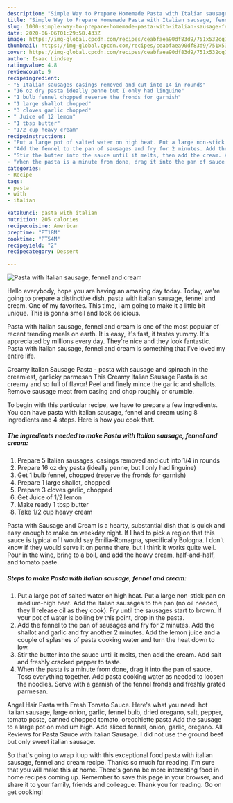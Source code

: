 ```yaml
---
description: "Simple Way to Prepare Homemade Pasta with Italian sausage, fennel and cream"
title: "Simple Way to Prepare Homemade Pasta with Italian sausage, fennel and cream"
slug: 1000-simple-way-to-prepare-homemade-pasta-with-italian-sausage-fennel-and-cream
date: 2020-06-06T01:29:58.433Z
image: https://img-global.cpcdn.com/recipes/ceabfaea90df83d9/751x532cq70/pasta-with-italian-sausage-fennel-and-cream-recipe-main-photo.jpg
thumbnail: https://img-global.cpcdn.com/recipes/ceabfaea90df83d9/751x532cq70/pasta-with-italian-sausage-fennel-and-cream-recipe-main-photo.jpg
cover: https://img-global.cpcdn.com/recipes/ceabfaea90df83d9/751x532cq70/pasta-with-italian-sausage-fennel-and-cream-recipe-main-photo.jpg
author: Isaac Lindsey
ratingvalue: 4.8
reviewcount: 9
recipeingredient:
- "5 Italian sausages casings removed and cut into 14 in rounds"
- "16 oz dry pasta ideally penne but I only had linguine"
- "1 bulb fennel chopped reserve the fronds for garnish"
- "1 large shallot chopped"
- "3 cloves garlic chopped"
- " Juice of 12 lemon"
- "1 tbsp butter"
- "1/2 cup heavy cream"
recipeinstructions:
- "Put a large pot of salted water on high heat. Put a large non-stick pan on medium-high heat. Add the Italian sausages to the pan (no oil needed, they&#39;ll release oil as they cook). Fry until the sausages start to brown. If your pot of water is boiling by this point, drop in the pasta."
- "Add the fennel to the pan of sausages and fry for 2 minutes. Add the shallot and garlic and fry another 2 minutes. Add the lemon juice and a couple of splashes of pasta cooking water and turn the heat down to low."
- "Stir the butter into the sauce until it melts, then add the cream. Add salt and freshly cracked pepper to taste."
- "When the pasta is a minute from done, drag it into the pan of sauce. Toss everything together. Add pasta cooking water as needed to loosen the noodles. Serve with a garnish of the fennel fronds and freshly grated parmesan."
categories:
- Recipe
tags:
- pasta
- with
- italian

katakunci: pasta with italian 
nutrition: 205 calories
recipecuisine: American
preptime: "PT18M"
cooktime: "PT54M"
recipeyield: "2"
recipecategory: Dessert

---
```



![Pasta with Italian sausage, fennel and cream](https://img-global.cpcdn.com/recipes/ceabfaea90df83d9/751x532cq70/pasta-with-italian-sausage-fennel-and-cream-recipe-main-photo.jpg)

Hello everybody, hope you are having an amazing day today. Today, we're going to prepare a distinctive dish, pasta with italian sausage, fennel and cream. One of my favorites. This time, I am going to make it a little bit unique. This is gonna smell and look delicious.

Pasta with Italian sausage, fennel and cream is one of the most popular of recent trending meals on earth. It is easy, it's fast, it tastes yummy. It's appreciated by millions every day. They're nice and they look fantastic. Pasta with Italian sausage, fennel and cream is something that I've loved my entire life.

Creamy Italian Sausage Pasta - pasta with sausage and spinach in the creamiest, garlicky parmesan This Creamy Italian Sausage Pasta is so creamy and so full of flavor! Peel and finely mince the garlic and shallots. Remove sausage meat from casing and chop roughly or crumble.


To begin with this particular recipe, we have to prepare a few ingredients. You can have pasta with italian sausage, fennel and cream using 8 ingredients and 4 steps. Here is how you cook that.

<!--inarticleads1-->

##### The ingredients needed to make Pasta with Italian sausage, fennel and cream:

1. Prepare 5 Italian sausages, casings removed and cut into 1/4 in rounds
1. Prepare 16 oz dry pasta (ideally penne, but I only had linguine)
1. Get 1 bulb fennel, chopped (reserve the fronds for garnish)
1. Prepare 1 large shallot, chopped
1. Prepare 3 cloves garlic, chopped
1. Get  Juice of 1/2 lemon
1. Make ready 1 tbsp butter
1. Take 1/2 cup heavy cream


Pasta with Sausage and Cream is a hearty, substantial dish that is quick and easy enough to make on weekday night. If I had to pick a region that this sauce is typical of I would say Emilia-Romagna, specifically Bologna. I don&#39;t know if they would serve it on penne there, but I think it works quite well. Pour in the wine, bring to a boil, and add the heavy cream, half-and-half, and tomato paste. 

<!--inarticleads2-->

##### Steps to make Pasta with Italian sausage, fennel and cream:

1. Put a large pot of salted water on high heat. Put a large non-stick pan on medium-high heat. Add the Italian sausages to the pan (no oil needed, they&#39;ll release oil as they cook). Fry until the sausages start to brown. If your pot of water is boiling by this point, drop in the pasta.
1. Add the fennel to the pan of sausages and fry for 2 minutes. Add the shallot and garlic and fry another 2 minutes. Add the lemon juice and a couple of splashes of pasta cooking water and turn the heat down to low.
1. Stir the butter into the sauce until it melts, then add the cream. Add salt and freshly cracked pepper to taste.
1. When the pasta is a minute from done, drag it into the pan of sauce. Toss everything together. Add pasta cooking water as needed to loosen the noodles. Serve with a garnish of the fennel fronds and freshly grated parmesan.


Angel Hair Pasta with Fresh Tomato Sauce. Here&#39;s what you need: hot italian sausage, large onion, garlic, fennel bulb, dried oregano, salt, pepper, tomato paste, canned chopped tomato, orecchiette pasta Add the sausage to a large pot on medium high. Add sliced fennel, onion, garlic, oregano. All Reviews for Pasta Sauce with Italian Sausage. I did not use the ground beef but only sweet italian sausage. 

So that's going to wrap it up with this exceptional food pasta with italian sausage, fennel and cream recipe. Thanks so much for reading. I'm sure that you will make this at home. There's gonna be more interesting food in home recipes coming up. Remember to save this page in your browser, and share it to your family, friends and colleague. Thank you for reading. Go on get cooking!
